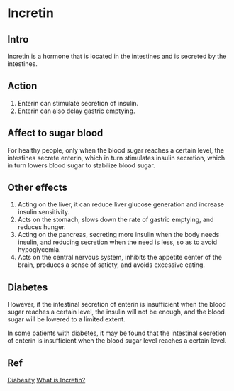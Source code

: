 # Incretin
## Intro
Incretin is a hormone that is located in the intestines and is secreted by the intestines.

## Action
1. Enterin can stimulate secretion of insulin.
2. Enterin can also delay gastric emptying.

## Affect to sugar blood
For healthy people, only when the blood sugar reaches a certain level, the intestines secrete enterin, which in turn stimulates insulin secretion, which in turn lowers blood sugar to stabilize blood sugar.

## Other effects
1. Acting on the liver, it can reduce liver glucose generation and increase insulin sensitivity.
2. Acts on the stomach, slows down the rate of gastric emptying, and reduces hunger.
3. Acting on the pancreas, secreting more insulin when the body needs insulin, and reducing secretion when the need is less, so as to avoid hypoglycemia.
4. Acts on the central nervous system, inhibits the appetite center of the brain, produces a sense of satiety, and avoids excessive eating.

## Diabetes
However, if the intestinal secretion of enterin is insufficient when the blood sugar reaches a certain level, the insulin will not be enough, and the blood sugar will be lowered to a limited extent.

In some patients with diabetes, it may be found that the intestinal secretion of enterin is insufficient when the blood sugar level reaches a certain level.

## Ref
[Diabesity](https://www.commonhealth.com.tw/article/82748)
[What is Incretin?](https://www.commonhealth.com.tw/diabetes/article/66)
